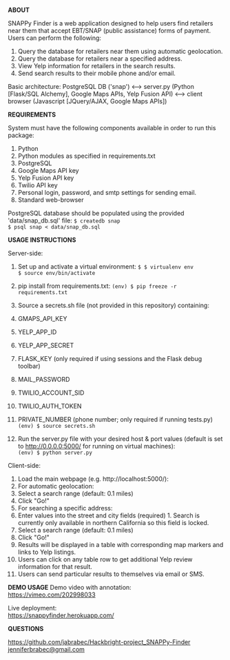 **ABOUT**

SNAPPy Finder is a web application designed to help users find retailers near
them that accept EBT/SNAP (public assistance) forms of payment. Users can
perform the following:
 1. Query the database for retailers near them using automatic geolocation.
 2. Query the database for retailers near a specified address.
 3. View Yelp information for retailers in the search results.
 4. Send search results to their mobile phone and/or email.

Basic architecture:
PostgreSQL DB ('snap') <-->
server.py (Python [Flask/SQL Alchemy], Google Maps APIs, Yelp Fusion API) <-->
client browser (Javascript [JQuery/AJAX, Google Maps APIs])


**REQUIREMENTS**

System must have the following components available in order to run this package:
 1. Python
  1. Python modules as specified in requirements.txt
 2. PostgreSQL
 3. Google Maps API key
 4. Yelp Fusion API key
 5. Twilio API key
 6. Personal login, password, and smtp settings for sending email.
 7. Standard web-browser

PostgreSQL database should be populated using the provided 'data/snap_db.sql'
file:
 `$ createdb snap`  
 `$ psql snap < data/snap_db.sql`  
 

**USAGE INSTRUCTIONS**

Server-side:
 1. Set up and activate a virtual environment:
 `$ $ virtualenv env`  
 `$ source env/bin/activate`  

 2. pip install from requirements.txt:
 `(env) $ pip freeze -r requirements.txt`  

 3. Source a secrets.sh file (not provided in this repository) containing:
  1. GMAPS_API_KEY
  2. YELP_APP_ID
  3. YELP_APP_SECRET
  4. FLASK_KEY (only required if using sessions and the Flask debug toolbar)
  5. MAIL_PASSWORD
  6. TWILIO_ACCOUNT_SID
  7. TWILIO_AUTH_TOKEN
  8. PRIVATE_NUMBER (phone number; only required if running tests.py)  
	`(env) $ source secrets.sh`  

4. Run the server.py file with your desired host & port values (default is set
to http://0.0.0.0:5000/ for running on virtual machines):  
 `(env) $ python server.py`  


Client-side:
 1. Load the main webpage (e.g. http://localhost:5000/):
 2. For automatic geolocation:
  1. Select a search range (default: 0.1 miles)
  2. Click "Go!"
 3. For searching a specific address:
  1. Enter values into the street and city fields (required)
    1. Search is currently only available in northern California so this field is locked.
  2. Select a search range (default: 0.1 miles)
  3. Click "Go!"
 4. Results will be displayed in a table with corresponding map markers and
	links to Yelp listings.
 5. Users can click on any table row to get additional Yelp review information for that result.
 6. Users can send particular results to themselves via email or SMS.


**DEMO USAGE**
Demo video with annotation:  
https://vimeo.com/202998033  

Live deployment:  
https://snappyfinder.herokuapp.com/  


**QUESTIONS**

https://github.com/jabrabec/Hackbright-project_SNAPPy-Finder  
jenniferbrabec@gmail.com
